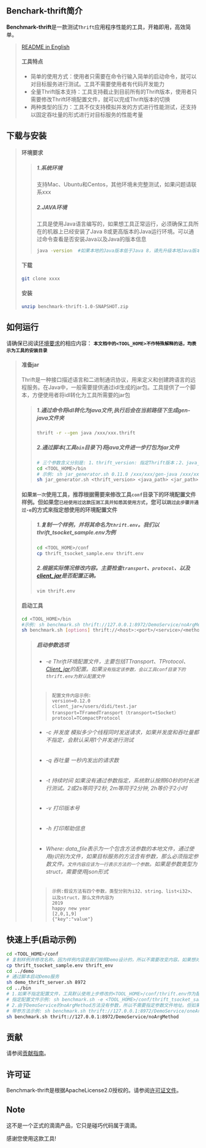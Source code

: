 ## Benchark-thrift简介
**Benchmark-thrift**是一款测试`Thrift`应用程序性能的工具，开箱即用，高效简单。
> [README in English](README.md)
>#### 工具特点
> * 简单的使用方式：使用者只需要在命令行输入简单的启动命令，就可以对目标服务进行测试。工具不需要使用者有代码开发能力 
> * 全量Thrift版本支持：工具支持截止到目前所有的Thrift版本，使用者只需要修改Thrift环境配置文件，就可以完成Thrift版本的切换  
> * 两种类型的压力：工具不仅支持模拟并发的方式进行性能测试，还支持以固定吞吐量的形式进行对目标服务的性能考量  
## 下载与安装
> #### 环境要求
>> ##### 1.系统环境 
>> 支持Mac、Ubuntu和Centos，其他环境未完整测试，如果问题请联系xxx
>> ##### 2.JAVA环境
>> 工具是使用Java语言编写的，如果想工具正常运行，必须确保工具所在的机器上已经安装了Java 8或更高版本的Java运行环境。可以通过命令查看是否安装Java以及Java的版本信息
>>```bash
>>java -version  #如果本地的Java版本低于Java 8，请先升级本地Java版本或者下载更高版本 https://www.oracle.com/technetwork/java/javase/downloads/index.html
>>```
> #### 下载 
>```bash
>git clone xxxx
>```
> #### 安装
>```bash
>unzip benchmark-thrift-1.0-SNAPSHOT.zip
>```
## 如何运行
请确保已阅读[环境要求](#环境要求)的相应内容：
**`本文档中的<TOOL_HOME>不作特殊解释的话，均表示为工具的安装目录`**
> #### 准备jar
>Thrift是一种接口描述语言和二进制通讯协议，用来定义和创建跨语言的远程服务。在Java中，一般需要提供通过idl生成的jar包。工具提供了一个脚本，方便使用者将idl转化为工具所需要的jar包
>> ##### 1.通过命令将idl转化为java文件,执行后会在当前路径下生成gen-java文件夹
>>```bash
>>thrift -r --gen java /xxx/xxx.thrift 
>>```
>> ##### 2.通过脚本(工具`bin`目录下)将java文件进一步打包为jar文件
>>```bash
>># 三个参数含义分别是: 1、thrift_version: 指定Thrift版本；2、java_path:指定java文件夹路径(绝对路径)；3、jar_path:指定输出jar包的位置和名称
>>cd <TOOL_HOME>/bin
>># 示例: sh jar_generator.sh 0.11.0 /xxx/xxx/gen-java /xxx/xxx/xxx.jar
>>sh jar_generator.sh <thrift_version> <java_path> <jar_path> 
>>```
> #### 如果`第一次`使用工具，推荐根据需要来修改工具`conf`目录下的环境配置文件样例。但如果您`已经使用过这款压测工具并知悉其使用方式`，您可以`跳过此步骤并通过-e`的方式来指定想使用的环境配置文件
>> ##### 1.复制一个样例，并将其命名为`thrift.env`。我们以thrift_tsocket_sample.env为例
>>```bash
>>cd <TOOL_HOME>/conf
>>cp thrift_tsocket_sample.env thrift.env
>>```
>> ##### 2.根据实际情况修改内容。主要检查`transport`、`protocol`、以及[client_jar](#准备jar)是否配置正确。
>>```bash
>>vim thrift.env
>>```
> #### 启动工具
>```bash
>cd <TOOL_HOME>/bin
>#示例: sh benchmark.sh thrift://127.0.0.1:8972/DemoService/noArgMethod
>sh benchmark.sh [options] thrift://<host>:<port>/<service>/<method>[?@<data_file>]
>```
>>##### 启动参数选项
>> * ###### -e Thrift环境配置文件，主要包括TTransport、TProtocol、[Client_jar](#准备jar)的配置。如果`没有指定该参数，会以工具conf目录下的thrift.env为默认配置文件`
>>>     配置文件内容示例:     
>>>     version=0.12.0  
>>>     client_jar=/users/didi/test.jar  
>>>     transport=TFramedTransport（transport=tSocket）  
>>>     protocol=TCompactProtocol
>> * ###### -c 并发度 模拟多少个线程同时发送请求，如果并发度和吞吐量都不指定，会默认采用1个并发进行测试
>> * ###### -q 吞吐量 一秒内发出的请求数
>> * ###### -t 持续时间 如果没有通过参数指定，系统默认按照60秒的时长进行测试。2或2s等同于2秒, 2m等同于2分钟, 2h等价于2小时
>> * ###### -v 打印版本号
>> * ###### -h 打印帮助信息
>> * ###### Where: data_file表示为一个包含方法参数的本地文件，通过使用`@`识别为文件，如果目标服务的方法含有参数，那么必须指定参数文件。`文件内容应该为一行表示方法的一个参数`。如果是参数类型为struct，需要使用json形式
>>>     示例:假设方法有四个参数，类型分别为i32、string、list<i32>、以及struct，那么文件内容为
>>>     2019
>>>     happy new year
>>>     [2,0,1,9]
>>>     {"key":"value"}
## 快速上手(启动示例)
```bash
cd <TOOL_HOME>/conf
# 复制样例并修改名称。因为样例内容是我们按照Demo设计的，所以不需要改变内容。如果想对您指定的服务进行测试，需要根据实际情况来改变内容
cp thrift_tsocket_sample.env thrift_env
cd ../demo
# 通过脚本启动Demo服务
sh demo_thrift_server.sh 8972 
cd ../bin
# 1.如果不指定配置文件，工具默认使用上步修改的<TOOL_HOME>/conf/thrift.env作为配置文件。如果不想使用该文件，可以通过-e的方式自己指定配置文件
# 指定配置文件示例: sh benchmark.sh -e <TOOL_HOME>/conf/thrift_tsocket_sample.env thrift://127.0.0.1:8972/DemoService/noArgMethod
# 2.由于DemoService的noArgMethod方法没有参数，所以不需要指定参数文件地址。但如果目标服务的方法有参数，需要通过?@指定参数文件地址
# 带参方法示例: sh benchmark.sh thrift://127.0.0.1:8972/DemoService/oneArgMethod?@<TOOL_HOME>/demo/data_file_demo/oneArgMethod.text
sh benchmark.sh thrift://127.0.0.1:8972/DemoService/noArgMethod
```

## 贡献

请参阅[贡献指南](CONTRIBUTING.md)。

## 许可证

Benchmark-thrift是根据ApacheLicense2.0授权的。请参阅[许可证文件](LICENSE)。

## Note
这不是一个正式的滴滴产品，它只是碰巧代码属于滴滴。

感谢您使用这款工具!
